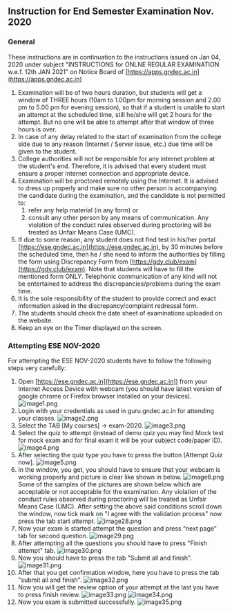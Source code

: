 ## Instruction for End Semester Examination Nov. 2020

### General

These instructions are in continuation to the instructions issued on Jan 04, 2020 under subject "INSTRUCTIONS for ONLNE REGULAR EXAMINATION w.e.f. 12th JAN 2021" on Notice Board of [https://apps.gndec.ac.in](https://apps.gndec.ac.in)

1. Examination will be of two hours duration, but students will get a window of THREE hours (10am to 1.00pm for morning session and 2.00 pm to 5.00 pm for evening session), so that if a student is unable to start an attempt at the scheduled time, still he/she will get 2 hours for the attempt. But no one will be able to attempt after that window of three hours is over.
1. In case of any delay related to the start of examination from the college side due to any reason (Internet / Server issue, etc.) due time will be given to the student.
1. College authorities will not be responsible for any internet problem at the student's end. Therefore, it is advised that every student must ensure a proper internet connection and appropriate device.
1. Examination will be proctored remotely using the Internet. It is advised to dress up properly and make sure no other person is accompanying the candidate during the examination, and the candidate is not permitted to:
   1. refer any help material (in any form) or
   1. consult any other person by any means of communication.
   Any violation of the conduct rules observed during proctoring will be treated as Unfair Means Case (UMC).
1. If due to some reason, any student does not find test in his/her portal [https://ese.gndec.ac.in](https://ese.gndec.ac.in), by 30 minutes before the scheduled time, then he / she need to inform the authorities by filling the form using Discrepancy Form from [https://gdy.club/exam](https://gdy.club/exam). Note that students will have to fill the mentioned form ONLY. Telephonic communication of any kind will not be entertained to address the discrepancies/problems during the exam time.
1. It is the sole responsibility of the student to provide correct and exact information asked in the discrepancy/complaint redressal form.
1. The students should check the date sheet of examinations uploaded on the website.
1. Keep an eye on the Timer displayed on the screen.

### Attempting ESE NOV-2020

For attempting the ESE NOV-2020 students have to follow the following steps very carefully:

1. Open [https://ese.gndec.ac.in](https://ese.gndec.ac.in]) from your Internet Access Device with webcam (you should have latest version of google chrome or Firefox browser installed on your devices).
![image1.png](Dec2020/media/image1.png)
1. Login with your credentials as used in guru.gndec.ac.in for attending your classes.
![image2.png](Dec2020/media/image2.png)
1. Select the TAB [My courses] -> exam-2020.
![image3.png](Dec2020/media/image3.png)
1. Select the quiz to attempt (instead of demo quiz you may find Mock test for mock exam and for final exam it will be your subject code/paper ID).
![image4.png](Dec2020/media/image4.png)
1. After selecting the quiz type you have to press the button [Attempt Quiz now].
![image5.png](Dec2020/media/image5.png)
1. In the window, you get, you should have to ensure that your webcam is working properly and picture is clear like shown in below.
![image6.png](Dec2020/media/image6.png)
Some of the samples of the pictures are shown below which are acceptable or not acceptable for the examination. Any violation of the conduct rules observed during proctoring will be treated as Unfair Means Case (UMC).
After setting the above said conditions scroll down the window, now tick mark on "I agree with the validation process" now press the tab start attempt.
![image28.png](Dec2020/media/image28.png)
1. Now your exam is started attempt the question and press “next page” tab for second question.
![image29.png](Dec2020/media/image29.png)
1. After attempting all the questions you should have to press "Finish attempt" tab.
![image30.png](Dec2020/media/image30.png)
1. Now you should have to press the tab "Submit all and finish".
![image31.png](Dec2020/media/image31.png)
1. After that you get confirmation window, here you have to press the tab "submit all and finish".
![image32.png](Dec2020/media/image32.png)
1. Now you will get the review option of your attempt at the last you have to press  finish review.
![image33.png](Dec2020/media/image33.png)
![image34.png](Dec2020/media/image34.png)
1. Now you exam is submitted successfully.
![image35.png](Dec2020/media/image35.png)
